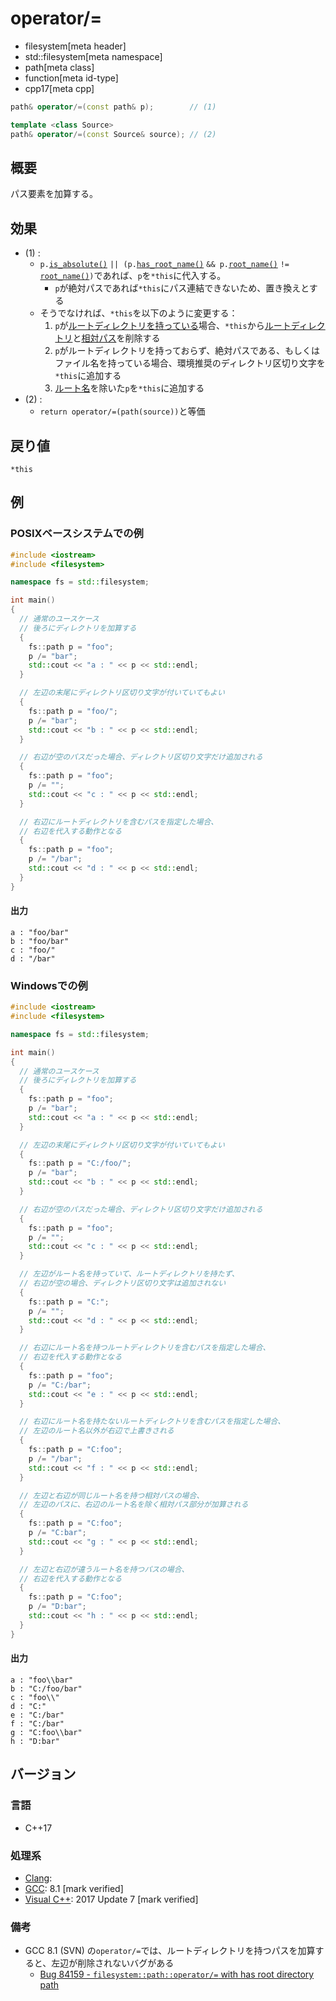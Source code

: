 # operator/=
* filesystem[meta header]
* std::filesystem[meta namespace]
* path[meta class]
* function[meta id-type]
* cpp17[meta cpp]

```cpp
path& operator/=(const path& p);        // (1)

template <class Source>
path& operator/=(const Source& source); // (2)
```

## 概要
パス要素を加算する。


## 効果
- (1) :
    - `p.`[`is_absolute()`](is_absolute.md) `|| (p.`[`has_root_name()`](has_root_name.md) `&& p.`[`root_name()`](root_name.md) `!=` [`root_name()`](root_name.md)`)`であれば、`p`を`*this`に代入する。
        - `p`が絶対パスであれば`*this`にパス連結できないため、置き換えとする
    - そうでなければ、`*this`を以下のように変更する：
        1. `p`が[ルートディレクトリを持っている](has_root_directory.md)場合、`*this`から[ルートディレクトリ](root_directory.md)と[相対パス](relative_path.md)を削除する
        2. `p`がルートディレクトリを持っておらず、絶対パスである、もしくはファイル名を持っている場合、環境推奨のディレクトリ区切り文字を`*this`に追加する
        3. [ルート名](root_name.md)を除いた`p`を`*this`に追加する
- (2) :
    - `return operator/=(path(source))`と等価


## 戻り値
`*this`


## 例
### POSIXベースシステムでの例
```cpp example
#include <iostream>
#include <filesystem>

namespace fs = std::filesystem;

int main()
{
  // 通常のユースケース
  // 後ろにディレクトリを加算する
  {
    fs::path p = "foo";
    p /= "bar";
    std::cout << "a : " << p << std::endl;
  }

  // 左辺の末尾にディレクトリ区切り文字が付いていてもよい
  {
    fs::path p = "foo/";
    p /= "bar";
    std::cout << "b : " << p << std::endl;
  }

  // 右辺が空のパスだった場合、ディレクトリ区切り文字だけ追加される
  {
    fs::path p = "foo";
    p /= "";
    std::cout << "c : " << p << std::endl;
  }

  // 右辺にルートディレクトリを含むパスを指定した場合、
  // 右辺を代入する動作となる
  {
    fs::path p = "foo";
    p /= "/bar";
    std::cout << "d : " << p << std::endl;
  }
}
```

#### 出力
```
a : "foo/bar"
b : "foo/bar"
c : "foo/"
d : "/bar"
```

### Windowsでの例
```cpp
#include <iostream>
#include <filesystem>

namespace fs = std::filesystem;

int main()
{
  // 通常のユースケース
  // 後ろにディレクトリを加算する
  {
    fs::path p = "foo";
    p /= "bar";
    std::cout << "a : " << p << std::endl;
  }

  // 左辺の末尾にディレクトリ区切り文字が付いていてもよい
  {
    fs::path p = "C:/foo/";
    p /= "bar";
    std::cout << "b : " << p << std::endl;
  }

  // 右辺が空のパスだった場合、ディレクトリ区切り文字だけ追加される
  {
    fs::path p = "foo";
    p /= "";
    std::cout << "c : " << p << std::endl;
  }

  // 左辺がルート名を持っていて、ルートディレクトリを持たず、
  // 右辺が空の場合、ディレクトリ区切り文字は追加されない
  {
    fs::path p = "C:";
    p /= "";
    std::cout << "d : " << p << std::endl;
  }

  // 右辺にルート名を持つルートディレクトリを含むパスを指定した場合、
  // 右辺を代入する動作となる
  {
    fs::path p = "foo";
    p /= "C:/bar";
    std::cout << "e : " << p << std::endl;
  }

  // 右辺にルート名を持たないルートディレクトリを含むパスを指定した場合、
  // 左辺のルート名以外が右辺で上書きされる
  {
    fs::path p = "C:foo";
    p /= "/bar";
    std::cout << "f : " << p << std::endl;
  }

  // 左辺と右辺が同じルート名を持つ相対パスの場合、
  // 左辺のパスに、右辺のルート名を除く相対パス部分が加算される
  {
    fs::path p = "C:foo";
    p /= "C:bar";
    std::cout << "g : " << p << std::endl;
  }

  // 左辺と右辺が違うルート名を持つパスの場合、
  // 右辺を代入する動作となる
  {
    fs::path p = "C:foo";
    p /= "D:bar";
    std::cout << "h : " << p << std::endl;
  }
}
```

#### 出力
```
a : "foo\\bar"
b : "C:/foo/bar"
c : "foo\\"
d : "C:"
e : "C:/bar"
f : "C:/bar"
g : "C:foo\\bar"
h : "D:bar"
```


## バージョン
### 言語
- C++17

### 処理系
- [Clang](/implementation.md#clang):
- [GCC](/implementation.md#gcc): 8.1 [mark verified]
- [Visual C++](/implementation.md#visual_cpp): 2017 Update 7 [mark verified]

### 備考
- GCC 8.1 (SVN) の`operator/=`では、ルートディレクトリを持つパスを加算すると、左辺が削除されないバグがある
    - [Bug 84159 - `filesystem::path::operator/=` with has root directory path](https://gcc.gnu.org/bugzilla/show_bug.cgi?id=84159)

